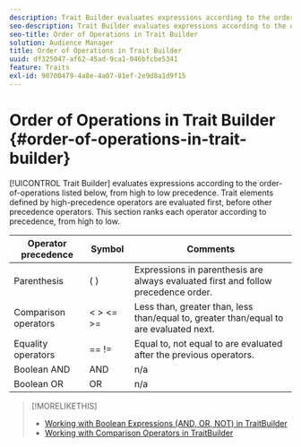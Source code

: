 ```yaml
---
description: Trait Builder evaluates expressions according to the order-of-operations listed below, from high to low precedence. Trait elements defined by high-precedence operators are evaluated first, before other precedence operators. This section ranks each operator according to precedence, from high to low.
seo-description: Trait Builder evaluates expressions according to the order-of-operations listed below, from high to low precedence. Trait elements defined by high-precedence operators are evaluated first, before other precedence operators. This section ranks each operator according to precedence, from high to low.
seo-title: Order of Operations in Trait Builder
solution: Audience Manager
title: Order of Operations in Trait Builder
uuid: df325047-af62-45ad-9ca1-046bfcbe5341
feature: Traits
exl-id: 90700479-4a8e-4a07-81ef-2e9d8a1d9f15
---
```

# Order of Operations in Trait Builder {#order-of-operations-in-trait-builder}

[!UICONTROL Trait Builder] evaluates expressions according to the order-of-operations listed below, from high to low precedence. Trait elements defined by high-precedence operators are evaluated first, before other precedence operators. This section ranks each operator according to precedence, from high to low.

<!-- c_tb_operator_precedence.xml -->

<table id="table_F0FA45B652C7464B90D35526817110FF"> 
 <thead> 
  <tr> 
   <th colname="col1" class="entry"> Operator precedence </th> 
   <th colname="col2" class="entry"> Symbol </th> 
   <th colname="col3" class="entry"> Comments </th> 
  </tr> 
 </thead>
 <tbody> 
  <tr> 
   <td colname="col1"> Parenthesis </td> 
   <td colname="col2"> ( ) </td> 
   <td colname="col3"> Expressions in parenthesis are always evaluated first and follow precedence order. </td> 
  </tr> 
  <tr> 
   <td colname="col1"> Comparison operators </td> 
   <td colname="col2"> &lt; &gt; &lt;= &gt;= </td> 
   <td colname="col3"> Less than, greater than, less than/equal to, greater than/equal to are evaluated next. </td> 
  </tr> 
  <tr> 
   <td colname="col1"> Equality operators </td> 
   <td colname="col2"> == != </td> 
   <td colname="col3"> Equal to, not equal to are evaluated after the previous operators. </td> 
  </tr> 
  <tr> 
   <td colname="col1">Boolean <span class="wintitle"> AND</span> </td> 
   <td colname="col2"><span class="wintitle"> AND</span> </td> 
   <td colname="col3" morerows="1"> n/a </td> 
  </tr> 
  <tr> 
   <td colname="col1">Boolean <span class="wintitle"> OR</span> </td> 
   <td colname="col2"><span class="wintitle"> OR</span> </td> 
   <td colname="col3" morerows="1"> n/a </td> 
  </tr> 
 </tbody>
</table>

>[!MORELIKETHIS]
>
>* [Working with Boolean Expressions (AND, OR, NOT) in TraitBuilder](../../reference/boolean-expressions-tsb.md)
>* [Working with Comparison Operators in TraitBuilder](../../features/traits/trait-comparison-operators.md)
